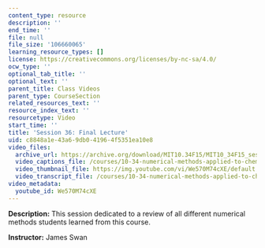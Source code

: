 ```yaml
---
content_type: resource
description: ''
end_time: ''
file: null
file_size: '106660065'
learning_resource_types: []
license: https://creativecommons.org/licenses/by-nc-sa/4.0/
ocw_type: ''
optional_tab_title: ''
optional_text: ''
parent_title: Class Videos
parent_type: CourseSection
related_resources_text: ''
resource_index_text: ''
resourcetype: Video
start_time: ''
title: 'Session 36: Final Lecture'
uid: c8848a1e-43a6-9db0-4196-4f5351ea10e8
video_files:
  archive_url: https://archive.org/download/MIT10.34F15/MIT10_34F15_ses36_300k.mp4
  video_captions_file: /courses/10-34-numerical-methods-applied-to-chemical-engineering-fall-2015/414ef19253915d69b20e387dc203f5cc_We570M74cXE.vtt
  video_thumbnail_file: https://img.youtube.com/vi/We570M74cXE/default.jpg
  video_transcript_file: /courses/10-34-numerical-methods-applied-to-chemical-engineering-fall-2015/e0f7e3301b95a4098532ca367daf7374_We570M74cXE.pdf
video_metadata:
  youtube_id: We570M74cXE
---
```


**Description:** This session dedicated to a review of all different numerical methods students learned from this course.

**Instructor:** James Swan

